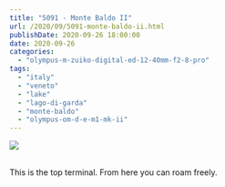 ```yaml
---
title: "5091 - Monte Baldo II"
url: /2020/09/5091-monte-baldo-ii.html
publishDate: 2020-09-26 18:00:00
date: 2020-09-26
categories: 
  - "olympus-m-zuiko-digital-ed-12-40mm-f2-8-pro"
tags: 
  - "italy"
  - "veneto"
  - "lake"
  - "lago-di-garda"
  - "monte-baldo"
  - "olympus-om-d-e-m1-mk-ii"
---
```

<div class="container">
<div class="center"><a target="_blank" href="https://d25zfm9zpd7gm5.cloudfront.net/1200x1200/2018/20180910_143614_lr.jpg"><img class="webfeedsFeaturedVisual" src="https://d25zfm9zpd7gm5.cloudfront.net/0600x0600/2018/20180910_143614_lr.jpg" /></a></div>
</div>
<br />

This is the top terminal. From here you can roam freely. 